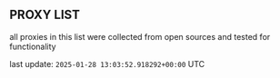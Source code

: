 ## PROXY LIST

all proxies in this list were collected from open sources and tested for functionality

last update: `2025-01-28 13:03:52.918292+00:00` UTC